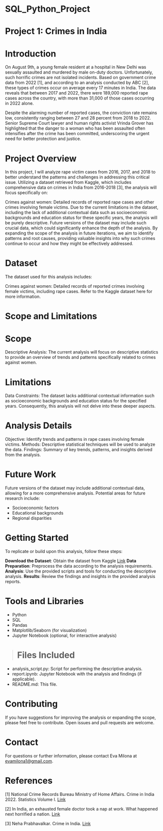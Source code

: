 # SQL_Python_Project
# Project 1: Crimes in India
# Introduction
On August 9th, a young female resident at a hospital in New Delhi was sexually assaulted and murdered by male on-duty doctors. Unfortunately, such horrific crimes are not isolated incidents. Based on government crime data from 2022 [1], and according to an analysis conducted by ABC [2], these types of crimes occur on average every 17 minutes in India. The data reveals that between 2017 and 2022, there were 189,000 reported rape cases across the country, with more than 31,000 of those cases occurring in 2022 alone.

Despite the alarming number of reported cases, the conviction rate remains low, consistently ranging between 27 and 28 percent from 2018 to 2022. Senior Supreme Court lawyer and human rights activist Vrinda Grover has highlighted that the danger to a woman who has been assaulted often intensifies after the crime has been committed, underscoring the urgent need for better protection and justice.

# Project Overview
In this project, I will analyze rape victim cases from 2016, 2017, and 2018 to better understand the patterns and challenges in addressing this critical issue. Utilizing a dataset retrieved from Kaggle, which includes comprehensive data on crimes in India from 2016-2018 [3], the analysis will focus specifically on:

Crimes against women: Detailed records of reported rape cases and other crimes involving female victims.
Due to the current limitations in the dataset, including the lack of additional contextual data such as socioeconomic backgrounds and education status for these specific years, the analysis will be purely descriptive. Future versions of the dataset may include such crucial data, which could significantly enhance the depth of the analysis. By expanding the scope of the analysis in future iterations, we aim to identify patterns and root causes, providing valuable insights into why such crimes continue to occur and how they might be effectively addressed.

# Dataset
The dataset used for this analysis includes:

Crimes against women: Detailed records of reported crimes involving female victims, including rape cases.
Refer to the Kaggle dataset here for more information.

# Scope and Limitations

# Scope
Descriptive Analysis: The current analysis will focus on descriptive statistics to provide an overview of trends and patterns specifically related to crimes against women.

# Limitations
Data Constraints: The dataset lacks additional contextual information such as socioeconomic backgrounds and education status for the specified years. Consequently, this analysis will not delve into these deeper aspects.

# Analysis Details
Objective: Identify trends and patterns in rape cases involving female victims.
Methods: Descriptive statistical techniques will be used to analyze the data.
Findings: Summary of key trends, patterns, and insights derived from the analysis.

# Future Work
Future versions of the dataset may include additional contextual data, allowing for a more comprehensive analysis. Potential areas for future research include:

- Socioeconomic factors
- Educational backgrounds
- Regional disparities

# Getting Started
To replicate or build upon this analysis, follow these steps:

**Download the Dataset**: Obtain the dataset from Kaggle [Link](https://www.kaggle.com/datasets/nehaprabhavalkar/crime-in-india) 
**Data Preparation**: Preprocess the data according to the analysis requirements.
**Analysis**: Use the provided scripts and tools for conducting the descriptive analysis.
**Results**: Review the findings and insights in the provided analysis reports.

# Tools and Libraries
- Python
- SQL
- Pandas
- Matplotlib/Seaborn (for visualization)
- Jupyter Notebook (optional, for interactive analysis)

 > # Files Included
- analysis_script.py: Script for performing the descriptive analysis.
- report.ipynb: Jupyter Notebook with the analysis and findings (if applicable).
- README.md: This file. 

# Contributing
If you have suggestions for improving the analysis or expanding the scope, please feel free to contribute. Open issues and pull requests are welcome.

# Contact
For questions or further information, please contact Eva Milona at evamilona1@gmail.com.


# References
[1] National Crime Records Bureau Ministry of Home Affairs. Crime in India 2022. Statistics Volume I. [Link](https://www.ncrb.gov.in/uploads/nationalcrimerecordsbureau/custom/1701607577CrimeinIndia2022Book1.pdf)

[2] In India, an exhausted female doctor took a nap at work. What happened next horrified a nation. [Link](https://www.abc.net.au/news/2024-08-23/doctor-rape-case-horrifying-india/104252328)

[3] Neha Prabhavalkar. Crime in India. [Link](https://www.kaggle.com/datasets/nehaprabhavalkar/crime-in-india)

